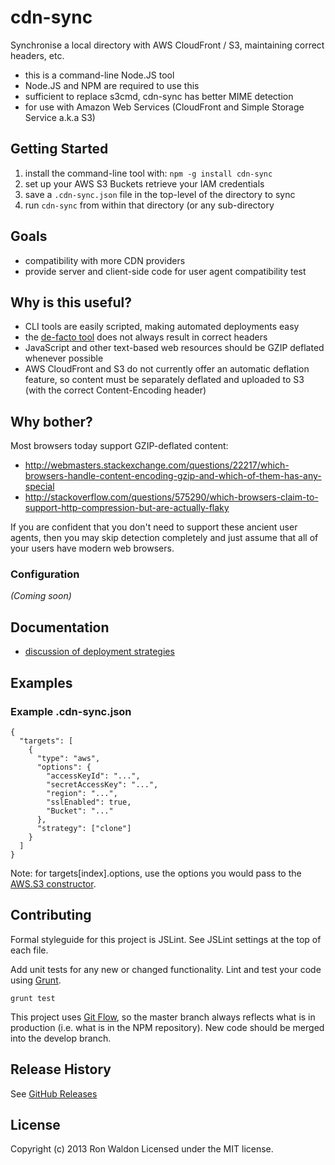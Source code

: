 # cdn-sync

Synchronise a local directory with AWS CloudFront / S3, maintaining correct headers, etc.

- this is a command-line Node.JS tool
- Node.JS and NPM are required to use this
- sufficient to replace s3cmd, cdn-sync has better MIME detection
- for use with Amazon Web Services (CloudFront and Simple Storage Service a.k.a S3)

## Getting Started

1. install the command-line tool with: `npm -g install cdn-sync`
2. set up your AWS S3 Buckets retrieve your IAM credentials
3. save a `.cdn-sync.json` file in the top-level of the directory to sync
4. run `cdn-sync` from within that directory (or any sub-directory

## Goals

- compatibility with more CDN providers
- provide server and client-side code for user agent compatibility test

## Why is this useful?

- CLI tools are easily scripted, making automated deployments easy
- the [de-facto tool](http://s3tools.org/s3cmd) does not always result in correct headers
- JavaScript and other text-based web resources should be GZIP deflated whenever possible
- AWS CloudFront and S3 do not currently offer an automatic deflation feature, so content
  must be separately deflated and uploaded to S3 (with the correct Content-Encoding header)

## Why bother?

Most browsers today support GZIP-deflated content:
- http://webmasters.stackexchange.com/questions/22217/which-browsers-handle-content-encoding-gzip-and-which-of-them-has-any-special
- http://stackoverflow.com/questions/575290/which-browsers-claim-to-support-http-compression-but-are-actually-flaky

If you are confident that you don't need to support these ancient user agents, then you may
skip detection completely and just assume that all of your users have modern web browsers.

### Configuration
_(Coming soon)_

## Documentation

- [discussion of deployment strategies](doc/deployment.md)

## Examples

### Example .cdn-sync.json

```
{
  "targets": [
    {
      "type": "aws",
      "options": {
        "accessKeyId": "...",
        "secretAccessKey": "...",
        "region": "...",
        "sslEnabled": true,
        "Bucket": "..."
      },
      "strategy": ["clone"]
    }
  ]
}
```

Note: for targets[index].options, use the options you would pass to the [AWS.S3 constructor](http://docs.aws.amazon.com/AWSJavaScriptSDK/latest/AWS/S3_20060301.html#constructor-property).

## Contributing
Formal styleguide for this project is JSLint. See JSLint settings at the top of
each file.

Add unit tests for any new or changed functionality. Lint and test your code
using [Grunt](http://gruntjs.com/).

    grunt test

This project uses [Git Flow](https://github.com/nvie/gitflow), so the master
branch always reflects what is in production (i.e. what is in the NPM repository).
New code should be merged into the develop branch.

## Release History

See [GitHub Releases](https://github.com/jokeyrhyme/cdn-sync/releases)

## License
Copyright (c) 2013 Ron Waldon
Licensed under the MIT license.
